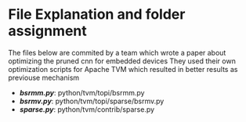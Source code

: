 # File Explanation and folder assignment

The files below are commited by a team which wrote a paper
about optimizing the pruned cnn for embedded devices
They used their own optimization scripts for Apache TVM
which resulted in better results as previouse mechanism

- ***bsrmm.py***: python/tvm/topi/bsrmm.py
- ***bsrmv.py***: python/tvm/topi/sparse/bsrmv.py
- ***sparse.py***: python/tvm/contrib/sparse.py

